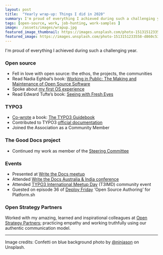 ```yaml
---
layout: post
title:  "Yearly wrap-up: Things I did in 2020"
summary: I'm proud of everything I achieved during such a challenging year.
tags: [open-source, work, job-hunting, work-samples ]
image:  /assets/images/wrapup.jpg
featured_image_thumbnail: https://images.unsplash.com/photo-1513151233558-d860c5398176
featured_image: https://images.unsplash.com/photo-1513151233558-d860c5398176 
---
```



I'm proud of everything I achieved during such a challenging year.

### Open source

*   Fell in love with open source: the ethos, the projects, the communities
*   Read Nadia Eghbal’s book: [Working in Public: The Making and Maintenance of Open Source Software](https://www.goodreads.com/book/show/54140556-working-in-public)
*   Spoke about [my first OS experience](https://youtu.be/0P4vfpEXJhQ)
*   Read Edward Tufte’s book: [Seeing with Fresh Eyes](https://www.edwardtufte.com/tufte/seeing-with-fresh-eyes)

### TYPO3

*   [Co-wrote](https://www.linkedin.com/pulse/technical-writing-authorship-heather-mcnamee/) a book: [The TYPO3 Guidebook](https://www.apress.com/gp/book/9781484265246)
*   Contributed to TYPO3 [official documentation](https://docs.typo3.org/)
*   Joined the Association as a Community Member

### The Good Docs project

*   Continued my work as member of the [Steering Committee](https://thegooddocsproject.dev/)

### Events

*   Presented at [Write the Docs meetup](https://www.meetup.com/en-AU/Write-the-Docs-Australia/events/268284615/)
*   Attended [Write the Docs Australia & India conference](https://www.writethedocs.org/conf/australia/2020/)
*   Attended [TYPO3 International Meetup Day](https://t3imd20.typo3.com/home) (T3IMD) community event
*   Guested on episode 36 of [Deploy Friday](https://youtu.be/imDTTyq4DTw) ‘Open Source Authoring’ for Platform.sh

### Open Strategy Partners

Worked with my amazing, learned and inspirational colleagues at [Open Strategy Partners](https://openstrategypartners.com/team); practicing empathy and working truthfully using our authentic communication model.

---

Image credits: Confetti on blue background photo by [@ninjason](https://unsplash.com/@ninjason) on Unsplash.
